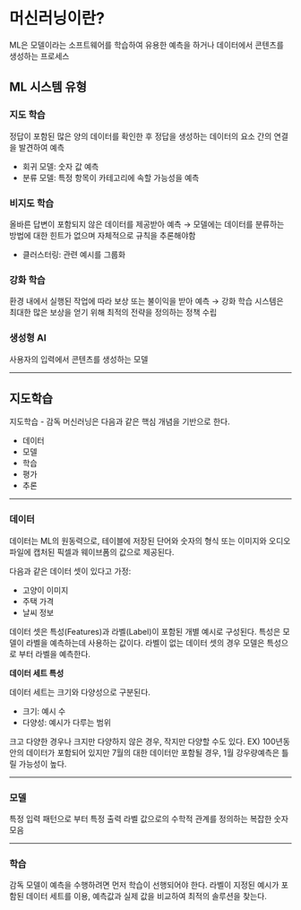 # 머신러닝이란?
ML은 모델이라는 소프트웨어를 학습하여 유용한 예측을 하거나 데이터에서 콘텐츠를 생성하는 프로세스

## ML 시스템 유형
### 지도 학습
정답이 포함된 많은 양의 데이터를 확인한 후 정답을 생성하는 데이터의 요소 간의 연결을 발견하여 예측
* 회귀 모델: 숫자 값 예측
* 분류 모델: 특정 항목이 카테고리에 속할 가능성을 예측

### 비지도 학습
올바른 답변이 포함되지 않은 데이터를 제공받아 예측 → 모델에는 데이터를 분류하는 방법에 대한 힌트가 없으며 자체적으로 규칙을 추론해야함
* 클러스터링: 관련 예시를 그룹화

### 강화 학습
환경 내에서 실행된 작업에 따라 보상 또는 불이익을 받아 예측 → 강화 학습 시스템은 최대한 많은 보상을 얻기 위해 최적의 전략을 정의하는 정책 수립

### 생성형 AI
사용자의 입력에서 콘텐츠를 생성하는 모델

---
## 지도학습
지도학습 - 감독 머신러닝은 다음과 같은 핵심 개념을 기반으로 한다.

* 데이터
* 모델
* 학습
* 평가
* 추론

---
### 데이터
데이터는 ML의 원동력으로, 테이블에 저장된 단어와 숫자의 형식 또는 이미지와 오디오 파일에 캡처된 픽셀과 웨이브폼의 값으로 제공된다.

다음과 같은 데이터 셋이 있다고 가정:

* 고양이 이미지
* 주택 가격
* 날씨 정보

데이터 셋은 특성(Features)과 라벨(Label)이 포함된 개별 예시로 구성된다. 특성은 모델이 라벨을 예측하는데 사용하는 값이다.
라벨이 없는 데이터 셋의 경우 모델은 특성으로 부터 라벨을 예측한다.

**데이터 세트 특성**

데이터 세트는 크기와 다양성으로 구분된다.
* 크기: 예시 수
* 다양성: 예시가 다루는 범위

크고 다양한 경우나 크지만 다양하지 않은 경우, 작지만 다양할 수도 있다.
EX) 100년동안의 데이터가 포함되어 있지만 7월의 대한 데이터만 포함될 경우, 1월 강우량예측은 틀릴 가능성이 높다.

---
### 모델
특정 입력 패턴으로 부터 특정 출력 라벨 값으로의 수학적 관계를 정의하는 복잡한 숫자 모음

---
### 학습
감독 모델이 예측을 수행하려면 먼저 학습이 선행되어야 한다. 라벨이 지정된 예시가 포함된 데이터 세트를 이용, 예측값과 실제 값을 비교하여 최적의 솔루션을 찾는다.